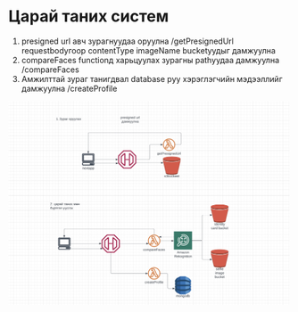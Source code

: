 # Царай таних систем
1. presigned url авч зурагнуудаа оруулна /getPresignedUrl requestbodyгоор contentType imageName bucketуудыг дамжуулна
2. compareFaces functionд харьцуулах зурагны pathуудаа дамжуулна   /compareFaces
3. Амжилттай зураг танигдвал database руу хэрэглэгчийн мэдээллийг дамжуулна  /createProfile
<img src="Screenshot 2023-09-12 at 21.54.07.png"/>
